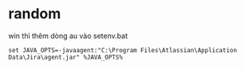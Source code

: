 # random
win thì thêm dòng au vào setenv.bat

``` set JAVA_OPTS=-javaagent:"C:\Program Files\Atlassian\Application Data\Jira\agent.jar" %JAVA_OPTS% ```
